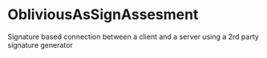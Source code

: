 # ObliviousAsSignAssesment
Signature based connection between a client and a server using a 2rd party signature generator
